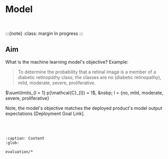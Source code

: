 <br>

# Model

<br>

:::{note}
:class: margin
In progress
:::


## Aim

What is the machine learning model's objective?  Example:

> To determine the probability that a retinal image is a member of a diabetic retinopathy class; the classes are no 
> (diabetic retinopathy), mild, moderate, severe, proliferative.

$\sum\limits_{l = 1} p(\mathcal{C}_{l}) = 1$, &nsbp; l = {no, mild, moderate, severe, proliferative}
 
Note, the model's objective matches the deployed product's model output expectations [Deployment Goal Link].

<br>
<br>

```{toctree}
:caption: Content
:glob:

evaluation/*
```

<br>
<br>

<br>
<br>

<br>
<br>

<br>
<br>